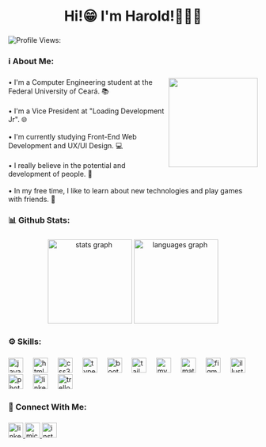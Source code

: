 <h1 align="center">Hi!😁 I'm Harold!👨🏻‍💻</h1>

###

<p align="left"> <img src="https://komarev.com/ghpvc/?username=haroldcalixto&color=royalBlue" alt="Profile Views:" /> </p>

###

<h3 align="left">ℹ️ About Me:</h3>

###

<img align="right" height="180" src="https://media.giphy.com/media/iIqmM5tTjmpOB9mpbn/giphy.gif"  />

###

<p align="left">• I'm a Computer Engineering student at the Federal University of Ceará. 📚<br><br>• I'm a Vice President at "Loading Development Jr". 🌐<br><br>• I'm currently studying Front-End Web Development and UX/UI Design. 💻<br><br>• I really believe in the potential and development of people. 🧠<br><br>• In my free time, I like to learn about new technologies and play games with friends. 👾</p>

###

<h3 align="left">📊 Github Stats:</h3>

###

<div align="center">
  <img src="https://github-readme-stats.vercel.app/api?username=haroldcalixto&hide_title=false&hide_rank=false&show_icons=true&include_all_commits=true&count_private=true&disable_animations=false&theme=ocean_dark&locale=en&hide_border=false" height="170" alt="stats graph"  />
  <img src="https://github-readme-stats.vercel.app/api/top-langs?username=haroldcalixto&locale=en&hide_title=false&layout=compact&card_width=320&langs_count=5&theme=ocean_dark&hide_border=false" height="170" alt="languages graph"  />
</div>

###

<h3 align="left">⚙️ Skills:</h3>

###

<div align="left">
  <img src="https://cdn.jsdelivr.net/gh/devicons/devicon/icons/javascript/javascript-original.svg" height="30" alt="javascript logo"  />
  <img width="12" />
  <img src="https://cdn.jsdelivr.net/gh/devicons/devicon/icons/html5/html5-original.svg" height="30" alt="html5 logo"  />
  <img width="12" />
  <img src="https://cdn.jsdelivr.net/gh/devicons/devicon/icons/css3/css3-original.svg" height="30" alt="css3 logo"  />
  <img width="12" />
  <img src="https://cdn.jsdelivr.net/gh/devicons/devicon/icons/typescript/typescript-original.svg" height="30" alt="typescript logo"  />
  <img width="12" />
  <img src="https://cdn.jsdelivr.net/gh/devicons/devicon/icons/bootstrap/bootstrap-original.svg" height="30" alt="bootstrap logo"  />
  <img width="12" />
  <img src="https://cdn.jsdelivr.net/gh/devicons/devicon/icons/tailwindcss/tailwindcss-original-wordmark.svg" height="30" alt="tailwindcss logo"  />
  <img width="12" />
  <img src="https://cdn.jsdelivr.net/gh/devicons/devicon/icons/mysql/mysql-original.svg" height="30" alt="mysql logo"  />
  <img width="12" />
  <img src="https://cdn.jsdelivr.net/gh/devicons/devicon/icons/matlab/matlab-original.svg" height="30" alt="matlab logo"  />
  <img width="12" />
  <img src="https://cdn.jsdelivr.net/gh/devicons/devicon/icons/figma/figma-original.svg" height="30" alt="figma logo"  />
  <img width="12" />
  <img src="https://cdn.jsdelivr.net/gh/devicons/devicon/icons/illustrator/illustrator-plain.svg" height="30" alt="illustrator logo"  />
  <img width="12" />
  <img src="https://cdn.jsdelivr.net/gh/devicons/devicon/icons/photoshop/photoshop-plain.svg" height="30" alt="photoshop logo"  />
  <img width="12" />
  <img src="https://cdn.jsdelivr.net/gh/devicons/devicon/icons/linkedin/linkedin-original.svg" height="30" alt="linkedin logo"  />
  <img width="12" />
  <img src="https://cdn.jsdelivr.net/gh/devicons/devicon/icons/trello/trello-plain.svg" height="30" alt="trello logo"  />
</div>

###

<h3 align="left">🔗 Connect With Me:</h3>

###

<div align="left">
  <a href="https://www.linkedin.com/in/harold-calixto-361096219/" target="_blank">
    <img src="https://img.shields.io/static/v1?message=LinkedIn&logo=linkedin&label=&color=0077B5&logoColor=white&labelColor=&style=for-the-badge" height="30" alt="linkedin logo"  />
  </a>
  <a href=" calixtoharoldalbuquerque@outlook.com" target="_blank">
    <img src="https://img.shields.io/static/v1?message=Outlook&logo=microsoft-outlook&label=&color=0078D4&logoColor=white&labelColor=&style=for-the-badge" height="30" alt="microsoft-outlook logo"  />
  </a>
  <a href="https://www.instagram.com/calixtoharold_" target="_blank">
    <img src="https://img.shields.io/static/v1?message=Instagram&logo=instagram&label=&color=E4405F&logoColor=white&labelColor=&style=for-the-badge" height="30" alt="instagram logo"  />
  </a>
</div>

###
